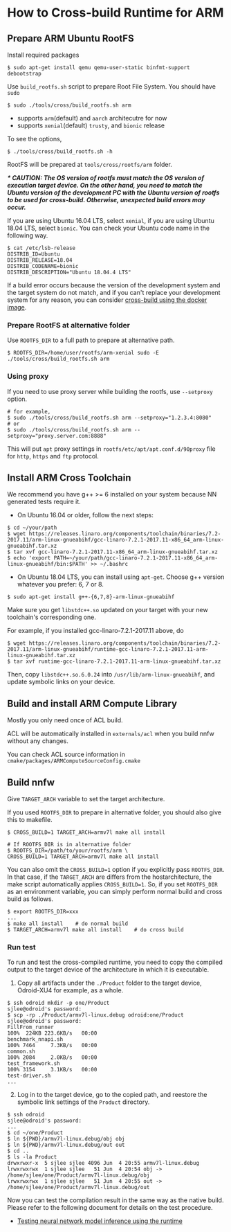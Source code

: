 # How to Cross-build Runtime for ARM

## Prepare ARM Ubuntu RootFS

Install required packages

```
$ sudo apt-get install qemu qemu-user-static binfmt-support debootstrap
```

Use `build_rootfs.sh` script to prepare Root File System. You should have `sudo`

```
$ sudo ./tools/cross/build_rootfs.sh arm
```
- supports `arm`(default) and `aarch` architecutre for now
- supports `xenial`(default) `trusty`, and `bionic` release

To see the options,
```
$ ./tools/cross/build_rootfs.sh -h
```

RootFS will be prepared at `tools/cross/rootfs/arm` folder.

***\* CAUTION: The OS version of rootfs must match the OS version of execution target device. On the other hand, you need to match the Ubuntu version of the development PC with the Ubuntu version of rootfs to be used for cross-build. Otherwise, unexpected build errors may occur.***

If you are using Ubuntu 16.04 LTS, select `xenial`, if you are using Ubuntu 18.04 LTS, select `bionic`. You can check your Ubuntu code name in the following way.

```
$ cat /etc/lsb-release
DISTRIB_ID=Ubuntu
DISTRIB_RELEASE=18.04
DISTRIB_CODENAME=bionic
DISTRIB_DESCRIPTION="Ubuntu 18.04.4 LTS"
```

If a build error occurs because the version of the development system and the target system do not match, and if you can't replace your development system for any reason, you can consider [cross-build using the docker image](how-to-build-runtime-using-prebuilt-docker-image.md).

### Prepare RootFS at alternative folder

Use `ROOTFS_DIR` to a full path to prepare at alternative path.

```
$ ROOTFS_DIR=/home/user/rootfs/arm-xenial sudo -E ./tools/cross/build_rootfs.sh arm
```

### Using proxy

If you need to use proxy server while building the rootfs, use `--setproxy` option.

```
# for example,
$ sudo ./tools/cross/build_rootfs.sh arm --setproxy="1.2.3.4:8080"
# or
$ sudo ./tools/cross/build_rootfs.sh arm --setproxy="proxy.server.com:8888"
```

This will put `apt` proxy settings in `rootfs/etc/apt/apt.conf.d/90proxy` file
for `http`, `https` and `ftp` protocol.

## Install ARM Cross Toolchain

We recommend you have g++ >= 6 installed on your system because NN generated tests require it.

- On Ubuntu 16.04 or older, follow the next steps:

```
$ cd ~/your/path
$ wget https://releases.linaro.org/components/toolchain/binaries/7.2-2017.11/arm-linux-gnueabihf/gcc-linaro-7.2.1-2017.11-x86_64_arm-linux-gnueabihf.tar.xz
$ tar xvf gcc-linaro-7.2.1-2017.11-x86_64_arm-linux-gnueabihf.tar.xz
$ echo 'export PATH=~/your/path/gcc-linaro-7.2.1-2017.11-x86_64_arm-linux-gnueabihf/bin:$PATH' >> ~/.bashrc
```

- On Ubuntu 18.04 LTS, you can install using `apt-get`.
Choose g++ version whatever you prefer: 6, 7 or 8.

```
$ sudo apt-get install g++-{6,7,8}-arm-linux-gnueabihf
```

Make sure you get `libstdc++.so` updated on your target with your new toolchain's corresponding one.

For example, if you installed gcc-linaro-7.2.1-2017.11 above, do

```
$ wget https://releases.linaro.org/components/toolchain/binaries/7.2-2017.11/arm-linux-gnueabihf/runtime-gcc-linaro-7.2.1-2017.11-arm-linux-gnueabihf.tar.xz
$ tar xvf runtime-gcc-linaro-7.2.1-2017.11-arm-linux-gnueabihf.tar.xz
```

Then, copy `libstdc++.so.6.0.24` into `/usr/lib/arm-linux-gnueabihf`, and update symbolic links on your device.

## Build and install ARM Compute Library

Mostly you only need once of ACL build.

ACL will be automatically installed in `externals/acl` when you build nnfw without any changes.

You can check ACL source information in `cmake/packages/ARMComputeSourceConfig.cmake`

## Build nnfw

Give `TARGET_ARCH` variable to set the target architecture.

If you used `ROOTFS_DIR` to prepare in alternative folder, you should also give this to makefile.

```
$ CROSS_BUILD=1 TARGET_ARCH=armv7l make all install

# If ROOTFS_DIR is in alternative folder
$ ROOTFS_DIR=/path/to/your/rootfs/arm \
CROSS_BUILD=1 TARGET_ARCH=armv7l make all install
```

You can also omit the `CROSS_BUILD=1` option if you explicitly pass `ROOTFS_DIR`. In that case, if
the `TARGET_ARCH` are differs from the hostarchitecture, the make script automatically applies
`CROSS_BUILD=1`. So, if you set `ROOTFS_DIR` as an environment variable, you can simply perform
normal build and cross build as follows.

```
$ export ROOTFS_DIR=xxx
...
$ make all install    # do normal build
$ TARGET_ARCH=armv7l make all install    # do cross build
```

### Run test

To run and test the cross-compiled runtime, you need to copy the compiled output to the target device of the architecture in which it is executable.

1. Copy all artifacts under the `./Product` folder to the target device, Odroid-XU4 for example, as a whole.

```
$ ssh odroid mkdir -p one/Product
sjlee@odroid's password:
$ scp -rp ./Product/armv7l-linux.debug odroid:one/Product
sjlee@odroid's password:
FillFrom_runner                                                                                 100%  224KB 223.6KB/s   00:00
benchmark_nnapi.sh                                                                              100% 7464     7.3KB/s   00:00
common.sh                                                                                       100% 2084     2.0KB/s   00:00
test_framework.sh                                                                               100% 3154     3.1KB/s   00:00
test-driver.sh
...
```

2. Log in to the target device, go to the copied path, and reestore the symbolic link settings of the `Product` directory.

```
$ ssh odroid
sjlee@odroid's password:
...
$ cd ~/one/Product
$ ln ${PWD}/armv7l-linux.debug/obj obj
$ ln ${PWD}/armv7l-linux.debug/out out
$ cd ..
$ ls -la Product
drwxrwxr-x  5 sjlee sjlee 4096 Jun  4 20:55 armv7l-linux.debug
lrwxrwxrwx  1 sjlee sjlee   51 Jun  4 20:54 obj -> /home/sjlee/one/Product/armv7l-linux.debug/obj
lrwxrwxrwx  1 sjlee sjlee   51 Jun  4 20:55 out -> /home/sjlee/one/Product/armv7l-linux.debug/out
```

Now you can test the compilation result in the same way as the native build. Please refer to the following document for details on the test procedure.

- [Testing neural network model inference using the runtime](./how-to-build-runtime.md#run-test)

